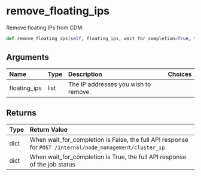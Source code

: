 # remove\_floating\_ips

Remove floating IPs from CDM.

```python
def remove_floating_ips(self, floating_ips, wait_for_completion=True, timeout=15):
```

## Arguments

| Name | Type | Description | Choices |
| :--- | :--- | :--- | :--- |
| floating\_ips | list | The IP addresses you wish to remove. |  |

## Returns

| Type | Return Value |
| :--- | :--- |
| dict | When wait\_for\_completion is False, the full API response for `POST /internal/node_management/cluster_ip` |
| dict | When wait\_for\_completion is True, the full API response of the job status |

